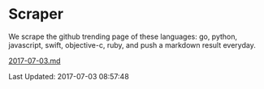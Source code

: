 # Scraper

We scrape the github trending page of these languages: go, python, javascript, swift, objective-c, ruby, and push a markdown result everyday.

[2017-07-03.md](https://github.com/henson/Scraper/blob/master/2017-07-03.md)

Last Updated: 2017-07-03 08:57:48